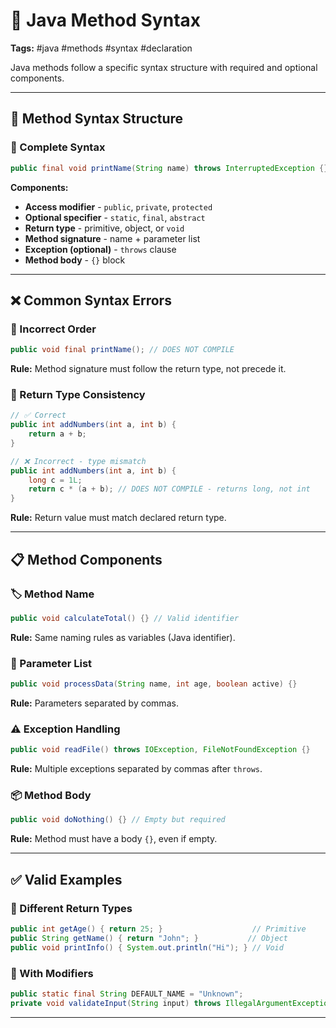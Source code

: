 # 🔧 Java Method Syntax

**Tags:** #java #methods #syntax #declaration

Java methods follow a specific syntax structure with required and optional components.

---

## 🔹 Method Syntax Structure

### 📝 Complete Syntax

```java
public final void printName(String name) throws InterruptedException {}
```

**Components:**

- **Access modifier** - `public`, `private`, `protected`
- **Optional specifier** - `static`, `final`, `abstract`
- **Return type** - primitive, object, or `void`
- **Method signature** - name + parameter list
- **Exception (optional)** - `throws` clause
- **Method body** - `{}` block

---

## ❌ Common Syntax Errors

### 🚫 Incorrect Order

```java
public void final printName(); // DOES NOT COMPILE
```

**Rule:** Method signature must follow the return type, not precede it.

### 🔄 Return Type Consistency

```java
// ✅ Correct
public int addNumbers(int a, int b) {
    return a + b;
}

// ❌ Incorrect - type mismatch
public int addNumbers(int a, int b) {
    long c = 1L;
    return c * (a + b); // DOES NOT COMPILE - returns long, not int
}
```

**Rule:** Return value must match declared return type.

---

## 📋 Method Components

### 🏷️ Method Name

```java
public void calculateTotal() {} // Valid identifier
```

**Rule:** Same naming rules as variables (Java identifier).

### 📄 Parameter List

```java
public void processData(String name, int age, boolean active) {}
```

**Rule:** Parameters separated by commas.

### ⚠️ Exception Handling

```java
public void readFile() throws IOException, FileNotFoundException {}
```

**Rule:** Multiple exceptions separated by commas after `throws`.

### 📦 Method Body

```java
public void doNothing() {} // Empty but required
```

**Rule:** Method must have a body `{}`, even if empty.

---

## ✅ Valid Examples

### 🎯 Different Return Types

```java
public int getAge() { return 25; }                    // Primitive
public String getName() { return "John"; }           // Object
public void printInfo() { System.out.println("Hi"); } // Void
```

### 🔧 With Modifiers

```java
public static final String DEFAULT_NAME = "Unknown";
private void validateInput(String input) throws IllegalArgumentException {}
```

---